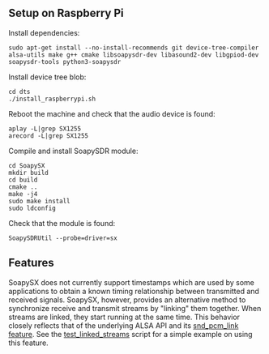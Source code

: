 ## Setup on Raspberry Pi

Install dependencies:
```
sudo apt-get install --no-install-recommends git device-tree-compiler alsa-utils make g++ cmake libsoapysdr-dev libasound2-dev libgpiod-dev soapysdr-tools python3-soapysdr
```

Install device tree blob:
```
cd dts
./install_raspberrypi.sh
```

Reboot the machine and check that the audio device is found:
```
aplay -L|grep SX1255
arecord -L|grep SX1255
```

Compile and install SoapySDR module:
```
cd SoapySX
mkdir build
cd build
cmake ..
make -j4
sudo make install
sudo ldconfig
```

Check that the module is found:
```
SoapySDRUtil --probe=driver=sx
```

## Features
SoapySX does not currently support timestamps which are used by some
applications to obtain a known timing relationship between transmitted and
received signals. SoapySX, however, provides an alternative method to
synchronize receive and transmit streams by "linking" them together.
When streams are linked, they start running at the same time.
This behavior closely reflects that of the underlying ALSA API and its
[snd_pcm_link feature](https://www.alsa-project.org/alsa-doc/alsa-lib/pcm.html#pcm_sync).
See the
[test_linked_streams](SoapySX/test_linked_streams.py)
script for a simple example on using this feature.
